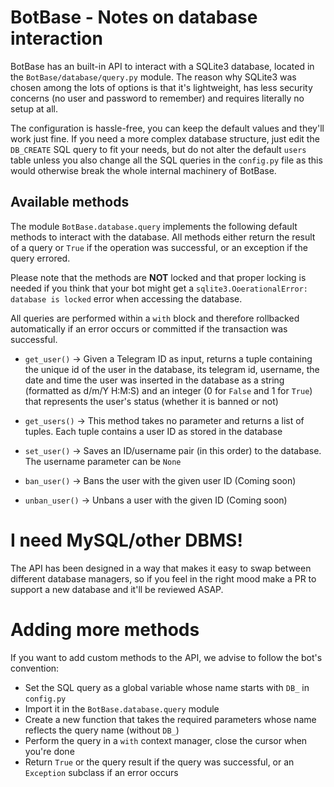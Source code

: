 # BotBase - Notes on database interaction

BotBase has an built-in API to interact with a SQLite3 database, located in the
`BotBase/database/query.py` module. The reason why SQLite3 was chosen among the
lots of options is that it's lightweight, has less security concerns (no user
and password to remember) and requires literally no setup at all.

The configuration is hassle-free, you can keep the default values and they'll
work just fine. If you need a more complex database structure, just edit
the `DB_CREATE` SQL query to fit your needs, but do not alter the default
`users` table unless you also change all the SQL queries in the `config.py`
file as this would otherwise break the whole internal machinery of BotBase.

## Available methods

The module `BotBase.database.query` implements the following default methods
to interact with the database. All methods either return the result of a query
or `True` if the operation was successful, or an exception if the query errored.

Please note that the methods are **NOT** locked and that proper locking is
needed if you think that your bot might get a `sqlite3.OoerationalError: database
is locked` error when accessing the database.

All queries are performed within a `with` block and therefore rollbacked
automatically if an error occurs or committed if the transaction was successful.

- `get_user()` -> Given a Telegram ID as input, returns a tuple containing
the unique id of the user in the database, its telegram id, username,
the date and time the user was inserted in the database as a string
(formatted as d/m/Y H:M:S) and an integer (0 for `False` and 1 for `True`)
that represents the user's status (whether it is banned or not)

- `get_users()` -> This method takes no parameter and returns a list
of tuples. Each tuple contains a user ID as stored in the database

- `set_user()` -> Saves an ID/username pair (in this order)
to the database. The username parameter can be `None`

- `ban_user()` -> Bans the user with the given user ID (Coming soon)

- `unban_user()` -> Unbans a user with the given ID (Coming soon)

# I need MySQL/other DBMS!

The API has been designed in a way that makes it easy to swap between different
database managers, so if you feel in the right mood make a PR to support a new
database and it'll be reviewed ASAP.


# Adding more methods

If you want to add custom methods to the API, we advise to follow the bot's convention:

- Set the SQL query as a global variable whose name starts with `DB_` in `config.py`
- Import it in the `BotBase.database.query` module
- Create a new function that takes the required parameters whose name reflects the query name (without `DB_`)
- Perform the query in a `with` context manager, close the cursor when you're done
- Return `True` or the query result if the query was successful, or an `Exception` subclass if an error occurs
